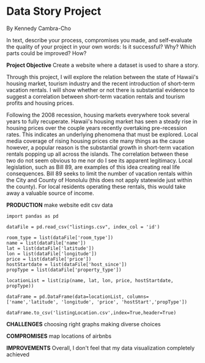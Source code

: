 # Data Story Project
By Kennedy Cambra-Cho 

In text, describe your process, compromises you made, and self-evaluate the quality of your project in your own words:
Is it successful? Why?
Which parts could be improved? How?

**Project Objective**
Create a website where a dataset is used to share a story.

Through this project, I will explore the relation between the state of Hawaii's housing market, tourism industry and the recent introduction of short-term vacation rentals. I will show whether or not there is substantial evidence to suggest a  correlation between short-term vacation rentals and tourism profits and housing prices. 

Following the 2008 recession, housing markets everywhere took several years to fully recuperate. Hawaii's housing market has seen a steady rise in housing prices over the couple years recently overtaking pre-recession rates. This indicates an underlying phenomena that must be explored. 
Local media coverage of rising housing prices cite many things as the cause however, a popular reason is the substantial growth in short-term vacation rentals popping up all across the islands. The correlation between these two do not seem obvious to me nor do I see its apparent legitimacy. Local legislation, such as Bill 89, are examples of this idea creating real life consequences. Bill 89 seeks to limit the number of vacation rentals within the City and County of Honolulu (this does not apply statewide just within the county). For local residents operating these rentals, this would take away a valuable source of income. 

**PRODUCTION**
make website 
edit csv data 

```
import pandas as pd

dataFile = pd.read_csv("listings.csv", index_col = 'id')

room_type = list(dataFile['room_type'])
name = list(dataFile['name'])
lat = list(dataFile['latitude'])
lon = list(dataFile['longitude'])
price = list(dataFile['price'])
hostStartdate = list(dataFile['host_since'])
propType = list(dataFile['property_type'])

locationList = list(zip(name, lat, lon, price, hostStartdate, propType))

dataFrame = pd.DataFrame(data=locationList, columns=['name','latitude', 'longitude', 'price', 'hostStart','propType'])

dataFrame.to_csv('listingLocation.csv',index=True,header=True)

```

**CHALLENGES**
choosing right graphs 
making diverse choices 

**COMPROMISES**
map locations of airbnbs

**IMPROVEMENTS**
Overall, I don't feel that my data visualization completely achieved 


